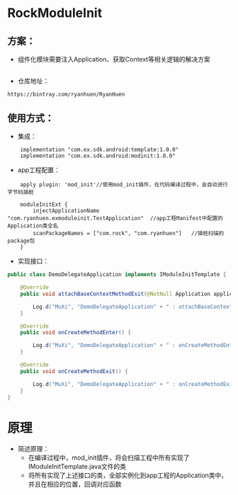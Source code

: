 # RockModuleInit
## 方案：
- 组件化模块需要注入Application、获取Context等相关逻辑的解决方案

##
- 仓库地址：

```
https://bintray.com/ryanhuen/RyanHuen
```

## 使用方式：
- 集成：

```
    implementation "com.ex.sdk.android:template:1.0.0"
    implementation "com.ex.sdk.android:modinit:1.0.0"
```

- app工程配置：
```
    apply plugin: 'mod_init'//使用mod_init插件，在代码编译过程中，会自动进行字节码插桩

    moduleInitExt {
        injectApplicationName "com.ryanhuen.exmoduleinit.TestApplication"  //app工程Manifest中配置的Application类全名
        scanPackageNames = ["com.rock", "com.ryanhuen"]   //插桩扫描的package包
    }
```

- 实现接口：

```java
public class DemoDelegateApplication implements IModuleInitTemplate {

    @Override
    public void attachBaseContextMethodExit(@NotNull Application application) {

        Log.d("MuXi", "DemoDelegateApplication" + " : attachBaseContextMethodExit: " + application);
    }

    @Override
    public void onCreateMethodEnter() {

        Log.d("MuXi", "DemoDelegateApplication" + " : onCreateMethodEnter: ");
    }

    @Override
    public void onCreateMethodExit() {

        Log.d("MuXi", "DemoDelegateApplication" + " : onCreateMethodExit: ");
    }
}
```


# 原理
- 简述原理：
  - 在编译过程中，mod_init插件，将会扫描工程中所有实现了IModuleInitTemplate.java文件的类
  - 将所有实现了上述接口的类，全部实例化到app工程的Application类中，并且在相应的位置，回调对应函数 
